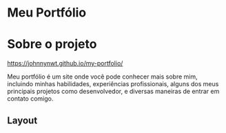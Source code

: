# Meu Portfólio

# Sobre o projeto

https://johnnynwt.github.io/my-portfolio/

Meu portfólio é um site onde você pode conhecer mais sobre mim, incluindo minhas habilidades, experiências profissionais, alguns dos meus principais projetos como desenvolvedor, e diversas maneiras de entrar em contato comigo.

## Layout

